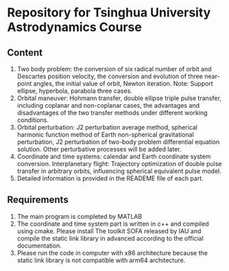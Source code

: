 # Repository for Tsinghua University Astrodynamics Course

## Content
1. Two body problem: the conversion of six radical number of orbit and Descartes position velocity, the conversion and evolution of three near-point angles, the initial value of orbit, Newton iteration.
Note: Support ellipse, hyperbola, parabola three cases.
2. Orbital maneuver: Hohmann transfer, double ellipse triple pulse transfer, including coplanar and non-coplanar cases, the advantages and disadvantages of the two transfer methods under different working conditions.
3. Orbital perturbation: J2 perturbation average method, spherical harmonic function method of Earth non-spherical gravitational perturbation, J2 perturbation of two-body problem differential equation solution. Other perturbative processes will be added later.
4. Coordinate and time systems: calendar and Earth coordinate system conversion.
Interplanetary flight: Trajectory optimization of double pulse transfer in arbitrary orbits, influencing spherical equivalent pulse model.
5. Detailed information is provided in the READEME file of each part.


## Requirements
1. The main program is completed by MATLAB
2. The coordinate and time system part is written in c++ and compiled using cmake. Please install The toolkit SOFA released by IAU and compile the static link library in advanced according to the official documentation.
3. Please run the code in computer with x86 architecture because the static link library is not compatible with arm64 architecture.
